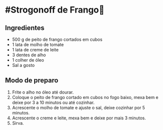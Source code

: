 # #Strogonoff de Frango:chicken:

## Ingredientes

- 500 g de peito de frango cortados em cubos
- 1 lata de molho de tomate
- 1 lata de creme de leite
- 3 dentes de alho
- 1 colher de óleo
- Sal a gosto



## Modo de preparo

1. Frite o alho no óleo até dourar.
2. Coloque o peito de frango cortado em cubos no fogo baixo, mexa bem e deixe por 3 a 10 minutos ou até cozinhar.
3. Acrescente o molho de tomate e ajuste o sal, deixe cozinhar por 5 minutos.
4. Acrescente o creme e leite, mexa bem e deixe por mais 3 minutos.
5. Sirva.